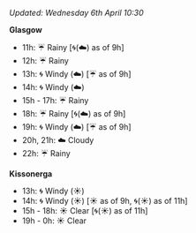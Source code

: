 *Updated: Wednesday 6th April 10:30*

**Glasgow**

* 11h: :umbrella: Rainy [:cyclone:(:cloud:) as of 9h]
* 12h: :umbrella: Rainy
* 13h: :cyclone: Windy (:cloud:) [:umbrella: as of 9h]
* 14h: :cyclone: Windy (:cloud:)
* 15h - 17h: :umbrella: Rainy
* 18h: :umbrella: Rainy [:cyclone:(:cloud:) as of 9h]
* 19h: :cyclone: Windy (:cloud:) [:umbrella: as of 9h]
* 20h, 21h: :cloud: Cloudy
* 22h: :umbrella: Rainy

**Kissonerga**

* 13h: :cyclone: Windy (:sunny:)
* 14h: :cyclone: Windy (:sunny:) [:sunny: as of 9h, :cyclone:(:sunny:) as of 11h]
* 15h - 18h: :sunny: Clear [:cyclone:(:sunny:) as of 11h]
* 19h - 0h: :sunny: Clear
